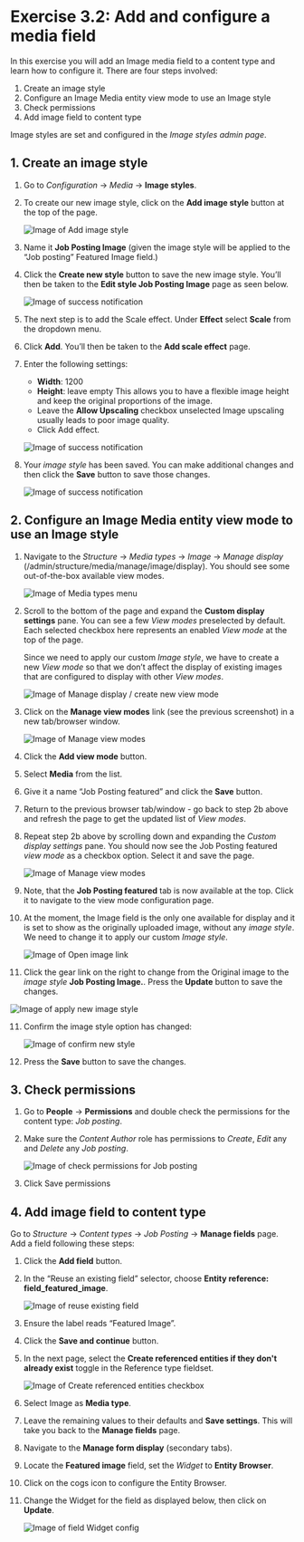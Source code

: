 # Exercise 3.2: Add and configure a media field

In this exercise you will add an Image media field to a content type and learn how to configure it. There are four steps involved:

1. Create an image style
2. Configure an Image Media entity view mode to use an Image style
3. Check permissions
4. Add image field to content type

Image styles are set and configured in the _Image styles admin page_.

## 1. Create an image style

1. Go to _Configuration_ → _Media_ → **Image styles**.
2. To create our new image style, click on the **Add image style** button at the top of the page. 

    ![Image of Add image style](../.gitbook/assets/Ex-3-2-Image-Styles-1.png)

3. Name it **Job Posting Image** \(given the image style will be applied to the “Job posting” Featured Image field.\)
4. Click the **Create new style** button to save the new image style. You’ll then be taken to the **Edit style Job Posting Image** page as seen below.

    ![Image of success notification](../.gitbook/assets/Ex-3-2-Image-Styles-2.png)

5. The next step is to add the Scale effect. Under **Effect** select **Scale** from the dropdown menu. 
6. Click **Add**. You’ll then be taken to the **Add scale effect** page.
6. Enter the following settings:
   - **Width**: 1200
   - **Height**: leave empty This allows you to have a flexible image height and keep the original proportions of the image.
   - Leave the **Allow Upscaling** checkbox unselected Image upscaling usually leads to poor image quality.
   - Click Add effect. 

    ![Image of success notification](../.gitbook/assets/Ex-3-2-Image-Styles-3.png)

7. Your _image style_ has been saved. You can make additional changes and then click the **Save** button to save those changes.

    ![Image of success notification](../.gitbook/assets/Ex-3-2-Image-Styles-4.png)

## 2. Configure an Image Media entity view mode to use an Image style

1. Navigate to the _Structure_ → _Media types_ → _Image_ → _Manage display_ \(/admin/structure/media/manage/image/display\). You should see some out-of-the-box available view modes. 

    ![Image of Media types menu](../.gitbook/assets/Ex-3-2-Image-Styles-5.png)
    
2. Scroll to the bottom of the page and expand the **Custom display settings** pane. You can see a few _View modes_ preselected by default. Each selected checkbox here represents an enabled _View mode_ at the top of the page.

    Since we need to apply our custom _Image style_, we have to create a new _View mode_ so that we don’t affect the display of existing images that are configured to display with other _View modes_.
    
    ![Image of Manage display / create new view mode](../.gitbook/assets/Ex-3-2-Image-Styles-6.png)

3. Click on the **Manage view modes** link \(see the previous screenshot\) in a new tab/browser window. 

    ![Image of Manage view modes](../.gitbook/assets/Ex-3-2-Image-Styles-7.png)
    
4. Click the **Add view mode** button.
5. Select **Media** from the list.
5. Give it a name “Job Posting featured” and click the **Save** button.
6. Return to the previous browser tab/window - go back to step 2b above and refresh the page to get the updated list of _View modes_.
7. Repeat step 2b above by scrolling down and expanding the _Custom display settings_ pane. You should now see the Job Posting featured _view mode_ as a checkbox option. Select it and save the page.

    ![Image of Manage view modes](../.gitbook/assets/Ex-3-2-Image-Styles-8.png)

8. Note, that the **Job Posting featured** tab is now available at the top. Click it to navigate to the view mode configuration page.
9. At the moment, the Image field is the only one available for display and it is set to show as the originally uploaded image, without any _image style_. We need to change it to apply our custom _Image style_. 

    ![Image of Open image link](../.gitbook/assets/Ex-3-2-Image-Styles-9.png)

10. Click the gear link on the right to change from the Original image to the _image style_ **Job Posting Image.**. Press the **Update** button to save the changes.
   
   ![Image of apply new image style](../.gitbook/assets/Ex-3-2-Image-Styles-10.png)

11. Confirm the image style option has changed: 

    ![Image of confirm new style](../.gitbook/assets/Ex-3-2-Image-Styles-11.png)

12. Press the **Save** button to save the changes.

## 3. Check permissions

1. Go to **People** → **Permissions** and double check the permissions for the content type: _Job posting_.
2. Make sure the _Content Author_ role has permissions to _Create_, _Edit_ any and _Delete_ any _Job posting_. 

    ![Image of check permissions for Job posting](../.gitbook/assets/71.png)
    
3. Click Save permissions


## 4. Add image field to content type 

Go to _Structure_ → _Content types_ → _Job Posting_ → **Manage fields** page. Add a field following these steps:

1. Click the **Add field** button.
2. In the “Reuse an existing field” selector, choose **Entity reference: field\_featured\_image**.

    ![Image of reuse existing field](../.gitbook/assets/Ex-3-2-Image-Styles-12.png)

3. Ensure the label reads “Featured Image”.
4. Click the **Save and continue** button.
5. In the next page, select the **Create referenced entities if they don't already exist** toggle in the Reference type fieldset.

    ![Image of Create referenced entities checkbox](../.gitbook/assets/Ex-3-2-Image-Styles-13.png)

6. Select Image as **Media type**.
7. Leave the remaining values to their defaults and **Save settings**. This will take you back to the **Manage fields** page.
8. Navigate to the **Manage form display** \(secondary tabs\).
9. Locate the **Featured image** field, set the _Widget_ to **Entity Browser**.
10. Click on the cogs icon to configure the Entity Browser.
11. Change the Widget for the field as displayed below, then click on **Update**.

    ![Image of field Widget config](../.gitbook/assets/Ex-3-2-Image-Styles-14.png)
